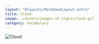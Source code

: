 ```yaml
---
layout: "@layouts/MarkdownLayout.astro"
title: Cloud
image: ./assets/images-of-signs/cloud.gif
category: Vocabulary
---
```


![Cloud](@signs/cloud.gif)
